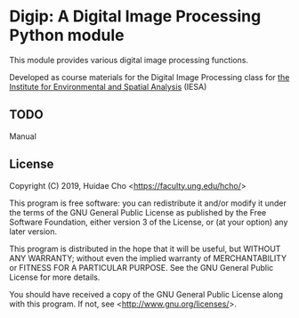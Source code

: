 # Digip: A Digital Image Processing Python module

This module provides various digital image processing functions.

Developed as course materials for the Digital Image Processing class for
[the Institute for Environmental and Spatial Analysis](https://ung.edu/institute-environmental-spatial-analysis/)
(IESA)

## TODO

Manual

## License

Copyright (C) 2019, Huidae Cho <<https://faculty.ung.edu/hcho/>>

This program is free software: you can redistribute it and/or modify
it under the terms of the GNU General Public License as published by
the Free Software Foundation, either version 3 of the License, or
(at your option) any later version.

This program is distributed in the hope that it will be useful,
but WITHOUT ANY WARRANTY; without even the implied warranty of
MERCHANTABILITY or FITNESS FOR A PARTICULAR PURPOSE.  See the
GNU General Public License for more details.

You should have received a copy of the GNU General Public License
along with this program.  If not, see <<http://www.gnu.org/licenses/>>.
